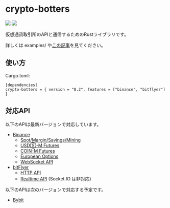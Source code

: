 # crypto-botters
[![](https://img.shields.io/crates/v/crypto-botters)](https://crates.io/crates/crypto-botters) [![](https://docs.rs/crypto-botters/badge.svg)](https://docs.rs/crypto-botters)

仮想通貨取引所のAPIと通信するためのRustライブラリです。

詳しくは examples/ や[この記事](https://qiita.com/negi_grass/items/dc67d0af0d7b8d1b5d78)を見てください。

## 使い方

Cargo.toml:
```
[dependencies]
crypto-botters = { version = "0.2", features = ["binance", "bitflyer"] }
```

## 対応API
以下のAPIは最新バージョンで対応しています。
- [Binance](https://www.binance.com/en)
  - [Spot/Margin/Savings/Mining](https://binance-docs.github.io/apidocs/spot/en/)
  - [USDⓈ-M Futures](https://binance-docs.github.io/apidocs/futures/en/)
  - [COIN-M Futures](https://binance-docs.github.io/apidocs/delivery/en/)
  - [European Options](https://binance-docs.github.io/apidocs/voptions/en/)
  - [WebSocket API](https://binance-docs.github.io/apidocs/websocket_api/en/)
- [bitFlyer](https://bitflyer.com)
  - [HTTP API](https://lightning.bitflyer.com/docs)
  - [Realtime API](https://bf-lightning-api.readme.io/docs) (Socket.IO は非対応)

以下のAPIは次のバージョンで対応する予定です。
- [Bybit](https://www.bybit.com)
